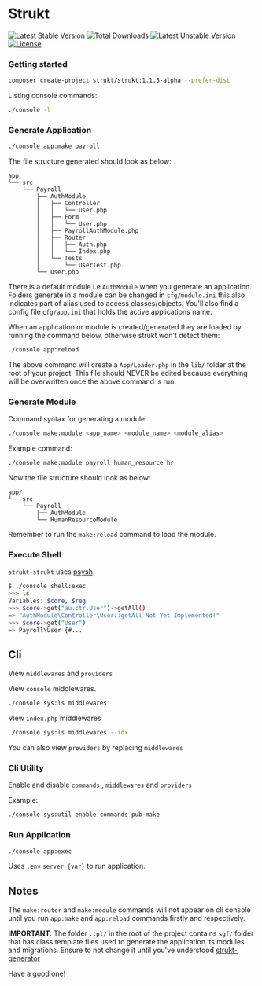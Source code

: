 Strukt
===

[![Latest Stable Version](https://poser.pugx.org/strukt/strukt/v/stable)](https://packagist.org/packages/strukt/strukt)
[![Total Downloads](https://poser.pugx.org/strukt/strukt/downloads)](https://packagist.org/packages/strukt/strukt)
[![Latest Unstable Version](https://poser.pugx.org/strukt/strukt/v/unstable)](https://packagist.org/packages/strukt/strukt)
[![License](https://poser.pugx.org/strukt/strukt/license)](https://packagist.org/packages/strukt/strukt)

### Getting started

```sh
composer create-project strukt/strukt:1.1.5-alpha --prefer-dist
```

Listing console commands:

```sh
./console -l
```

### Generate Application

```sh
./console app:make payroll
```

The file structure generated should look as below:

```
app
└── src
    └── Payroll
        ├── AuthModule
        │   ├── Controller
        │   │   └── User.php
        │   ├── Form
        │   │   └── User.php
        │   ├── PayrollAuthModule.php
        │   ├── Router
        │   │   ├── Auth.php
        │   │   └── Index.php
        │   └── Tests
        │       └── UserTest.php
        └── User.php

```

There is a default module i.e `AuthModule` when you generate an application. Folders generate in a module can be changed in `cfg/module.ini` this also indicates part of alias used to access classes/objects. You'll also find a config file `cfg/app.ini` that holds the active applications name.

When an application or module is created/generated they are loaded by running the command below, otherwise strukt won't detect them:

```sh
./console app:reload
```

The above command will create a `App/Loader.php` in the `lib/` folder at the root of your project. This file should NEVER be edited because everything will be overwritten once the above command is run. 

### Generate Module

Command syntax for generating a module:

```sh
./console make:module <app_name> <module_name> <module_alias>
```

Example command:

```sh
./console make:module payroll human_resource hr
```

Now the file structure should look as below:

```
app/
└── src
    └── Payroll
        ├── AuthModule
        └── HumanResourceModule
```

Remember to run the `make:reload` command to load the module.

### Execute Shell

`strukt-strukt` uses [psysh](https://github.com/bobthecow/psysh).

```sh
$ ./console shell:exec
>>> ls
Variables: $core, $reg
>>> $core->get("au.ctr.User")->getAll()
=> "AuthModule\Controller\User::getAll Not Yet Implemented!"
>>> $core->get("User")
=> Payroll\User {#...
```

## Cli

View `middlewares` and `providers`

View `console` middlewares.

```sh
./console sys:ls middlewares
```

View `index.php` middlewares

```sh
./console sys:ls middlewares --idx
```

You can also view `providers` by replacing `middlewares`

### Cli Utility

Enable and disable `commands` , `middlewares` and `providers`

Example:

```sh
./console sys:util enable commands pub-make
```

### Run Application

```sh
./console app:exec
```

Uses `.env` `server_{var}` to run application.

## Notes

The `make:router` and `make:module` commands will not appear on cli console until you run `app:make` and `app:reload` commands firstly and respectively.

**IMPORTANT**: The folder `.tpl/` in the root of the project contains `sgf/` folder that has class template files used to generate the application its modules and migrations. Ensure to not change it until you've understood 
[strukt-generator](https://github.com/pitsolu/strukt-generator)

Have a good one!